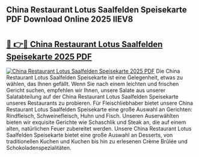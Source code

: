 ## China Restaurant Lotus Saalfelden Speisekarte PDF Download Online 2025 llEV8

# <h2><a href="http://gcbhz3w.nevu.top/?p=China+Restaurant+Lotus+Saalfelden+Speisekarte">🔗 👉🔴 China Restaurant Lotus Saalfelden Speisekarte 2025 PDF</a></h2>

[![China Restaurant Lotus Saalfelden Speisekarte 2025 PDF](https://i.imgur.com/dBaPXMq.png)](http://gcbhz3w.nevu.top/?p=China+Restaurant+Lotus+Saalfelden+Speisekarte)
Die China Restaurant Lotus Saalfelden Speisekarte ist eine Gelegenheit, etwas zu wählen, das Ihnen gefällt. Wenn Sie nach einem leichten und frischen Gericht suchen, empfehlen wir Ihnen, unsere Salate aus unserer Salatabteilung auf der China Restaurant Lotus Saalfelden Speisekarte unseres Restaurants zu probieren. Für Fleischliebhaber bietet unsere China Restaurant Lotus Saalfelden Speisekarte eine große Auswahl an Gerichten: Rindfleisch, Schweinefleisch, Huhn und Fisch. Unseren Auserwählten bieten wir exquisite Gerichte wie Schaschlik und Steak an, die auf einem alten, natürlichen Feuer zubereitet werden. Unsere China Restaurant Lotus Saalfelden Speisekarte bietet eine große Auswahl an Desserts, von traditionellen Kuchen und Kuchen bis hin zu erlesenen Crème Brûlée und Schokoladenspezialitäten.
